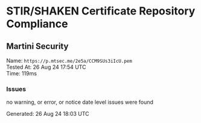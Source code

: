 # STIR/SHAKEN Certificate Repository Compliance

## Martini Security

Name: `https://p.mtsec.me/2e5a/CCM9SUs3iIcU.pem`\
Tested At: 26 Aug 24 17:54 UTC\
Time: 119ms

### Issues

no warning, or error, or notice date level issues were found

Generated: 26 Aug 24 18:03 UTC